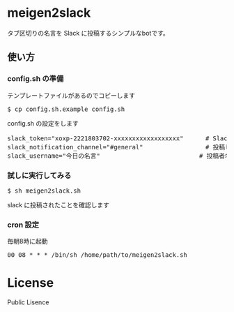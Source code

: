 # meigen2slack

タブ区切りの名言を Slack に投稿するシンプルなbotです。

## 使い方

### config.sh の準備

テンプレートファイルがあるのでコピーします
<pre>
$ cp config.sh.example config.sh
</pre>

config.sh の設定をします

<pre>
slack_token="xoxp-2221803702-xxxxxxxxxxxxxxxxxx"      # Slack の API Key
slack_notification_channel="#general"                 # 投稿したいチャンネル
slack_username="今日の名言"                           # 投稿者名
</pre>

### 試しに実行してみる

<pre>
$ sh meigen2slack.sh
</pre>

slack に投稿されたことを確認します

### cron 設定

毎朝8時に起動

<pre>
00 08 * * * /bin/sh /home/path/to/meigen2slack.sh
</pre>

# License
Public Lisence
